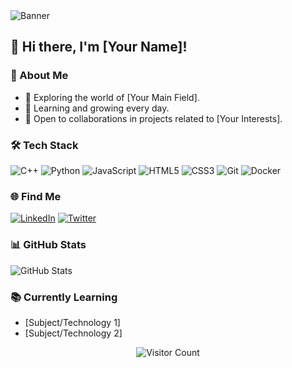 <!-- Banner Image -->
<img align="center" src="https://raw.githubusercontent.com/DavidTranTS/DavidTranTS/main/assets/banner.png" alt="Banner">

<!-- Hi there -->
## 👋 Hi there, I'm [Your Name]!

### 🚀 About Me
- 🔭 Exploring the world of [Your Main Field].
- 🌱 Learning and growing every day.
- 👯 Open to collaborations in projects related to [Your Interests].

### 🛠️ Tech Stack
![C++](https://img.shields.io/badge/-C++-00599C?style=flat-square&logo=c%2B%2B&logoColor=white)
![Python](https://img.shields.io/badge/-Python-3776AB?style=flat-square&logo=python&logoColor=white)
![JavaScript](https://img.shields.io/badge/-JavaScript-F7DF1E?style=flat-square&logo=javascript&logoColor=black)
![HTML5](https://img.shields.io/badge/-HTML5-E34F26?style=flat-square&logo=html5&logoColor=white)
![CSS3](https://img.shields.io/badge/-CSS3-1572B6?style=flat-square&logo=css3&logoColor=white)
![Git](https://img.shields.io/badge/-Git-F05032?style=flat-square&logo=git&logoColor=white)
![Docker](https://img.shields.io/badge/-Docker-2496ED?style=flat-square&logo=docker&logoColor=white)

### 🌐 Find Me
[![LinkedIn](https://img.shields.io/badge/-LinkedIn-0077B5?style=flat-square&logo=linkedin&logoColor=white)](https://www.linkedin.com/in/your-linkedin-profile/)
[![Twitter](https://img.shields.io/badge/-Twitter-1DA1F2?style=flat-square&logo=twitter&logoColor=white)](https://twitter.com/your-twitter-handle)

### 📊 GitHub Stats
![GitHub Stats](https://github-readme-stats.vercel.app/api?username=DavidTranTSb&show_icons=true&hide=contribs,prs)

### 📚 Currently Learning
- [Subject/Technology 1]
- [Subject/Technology 2]

<!-- Footer -->
<p align="center">
  <img src="https://visitor-badge.glitch.me/badge?page_id=DavidTranTS.DavidTranTS" alt="Visitor Count">
</p>
